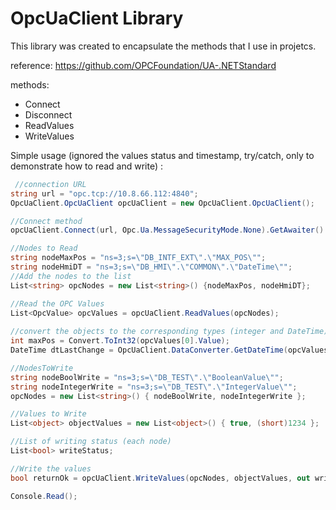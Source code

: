 # OpcUaClient Library
This library was created to encapsulate the methods that I use in projetcs.

reference:
https://github.com/OPCFoundation/UA-.NETStandard 

methods:
- Connect
- Disconnect
- ReadValues
- WriteValues

Simple usage (ignored the values status and timestamp, try/catch,  only to demonstrate how to read and write) :

```C#
 //connection URL
string url = "opc.tcp://10.8.66.112:4840";
OpcUaClient.OpcUaClient opcUaClient = new OpcUaClient.OpcUaClient();

//Connect method
opcUaClient.Connect(url, Opc.Ua.MessageSecurityMode.None).GetAwaiter().GetResult();

//Nodes to Read
string nodeMaxPos = "ns=3;s=\"DB_INTF_EXT\".\"MAX_POS\"";
string nodeHmiDT = "ns=3;s=\"DB_HMI\".\"COMMON\".\"DateTime\"";            
//Add the nodes to the list
List<string> opcNodes = new List<string>() {nodeMaxPos, nodeHmiDT};            

//Read the OPC Values
List<OpcValue> opcValues = opcUaClient.ReadValues(opcNodes);
            
//convert the objects to the corresponding types (integer and DateTime)
int maxPos = Convert.ToInt32(opcValues[0].Value);  
DateTime dtLastChange = OpcUaClient.DataConverter.GetDateTime(opcValues[1].Value as byte[]);

//NodesToWrite
string nodeBoolWrite = "ns=3;s=\"DB_TEST\".\"BooleanValue\"";
string nodeIntegerWrite = "ns=3;s=\"DB_TEST\".\"IntegerValue\"";
opcNodes = new List<string>() { nodeBoolWrite, nodeIntegerWrite };

//Values to Write
List<object> objectValues = new List<object>() { true, (short)1234 };

//List of writing status (each node)
List<bool> writeStatus;

//Write the values
bool returnOk = opcUaClient.WriteValues(opcNodes, objectValues, out writeStatus);

Console.Read();  
```
